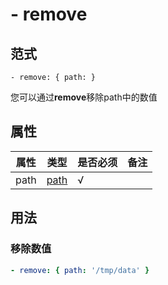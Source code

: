 # \- remove

## 范式
```
- remove: { path: }
```
您可以通过**remove**移除path中的数值

## 属性
| 属性 | 类型 | 是否必须 | 备注 |
|--------|--------|--------|--------|
|   path   | [path](datatype.md)  | √ |   |

## 用法
### 移除数值
```yaml
- remove: { path: '/tmp/data' }
```